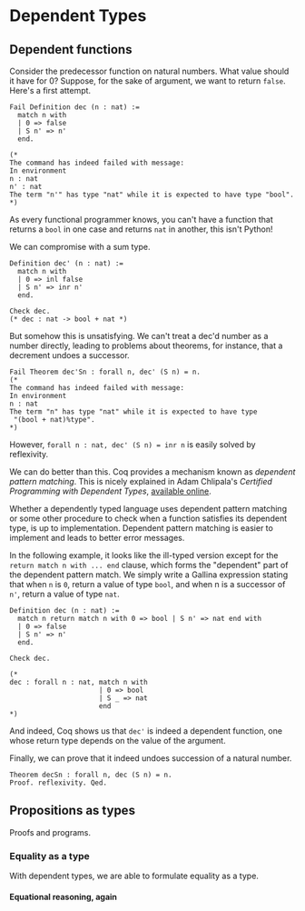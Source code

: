 # Dependent Types

## Dependent functions
Consider the predecessor function on natural numbers.  What value
should it have for 0?  Suppose, for the sake of argument, we want to
return `false`.  Here's a first attempt.

```coq
Fail Definition dec (n : nat) :=
  match n with
  | 0 => false
  | S n' => n'
  end.

(*
The command has indeed failed with message:
In environment
n : nat
n' : nat
The term "n'" has type "nat" while it is expected to have type "bool".
*)
```

As every functional programmer knows, you can't have a function that
returns a `bool` in one case and returns `nat` in another, this isn't
Python!

We can compromise with a sum type.

```coq
Definition dec' (n : nat) :=
  match n with
  | 0 => inl false
  | S n' => inr n'
  end.

Check dec.
(* dec : nat -> bool + nat *)
```

But somehow this is unsatisfying.  We can't treat a dec'd number as a
number directly, leading to problems about theorems, for instance,
that a decrement undoes a successor.

```coq
Fail Theorem dec'Sn : forall n, dec' (S n) = n.
(*
The command has indeed failed with message:
In environment
n : nat
The term "n" has type "nat" while it is expected to have type
 "(bool + nat)%type".
*)
```

However, `forall n : nat, dec' (S n) = inr n` is easily solved by
reflexivity.

We can do better than this.  Coq provides a mechanism known as
_dependent pattern matching_.  This is nicely explained in Adam
Chlipala's _Certified Programming with Dependent Types_, [available
online](http://adam.chlipala.net/cpdt/html/MoreDep.html).

Whether a dependently typed language uses dependent pattern matching
or some other procedure to check when a function satisfies its
dependent type, is up to implementation.  Dependent pattern matching
is easier to implement and leads to better error messages.

In the following example, it looks like the ill-typed version except
for the `return match n with ... end` clause, which forms the
"dependent" part of the dependent pattern match.  We simply write a
Gallina expression stating that when `n` is `0`, return a value of
type `bool`, and when n is a successor of `n'`, return a value of type
`nat`.

```coq
Definition dec (n : nat) :=
  match n return match n with 0 => bool | S n' => nat end with
  | 0 => false
  | S n' => n'
  end.

Check dec.

(*
dec : forall n : nat, match n with
                      | 0 => bool
                      | S _ => nat
                      end
*)
```
And indeed, Coq shows us that `dec'` is indeed a dependent function,
one whose return type depends on the value of the argument.

Finally, we can prove that it indeed undoes succession of a natural
number.

```coq
Theorem decSn : forall n, dec (S n) = n.
Proof. reflexivity. Qed.
```

## Propositions as types
Proofs and programs.

### Equality as a type
With dependent types, we are able to formulate equality as a type.
#### Equational reasoning, again

